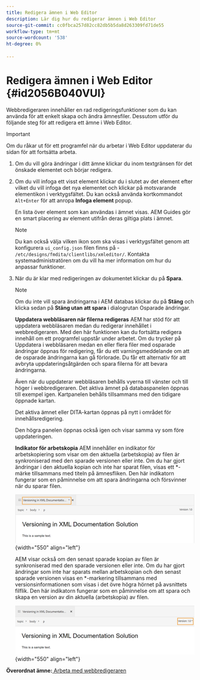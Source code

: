 ```yaml
---
title: Redigera ämnen i Web Editor
description: Lär dig hur du redigerar ämnen i Web Editor
source-git-commit: cc0fbca257d82cc82db5b5da8d263309fd71de55
workflow-type: tm+mt
source-wordcount: '538'
ht-degree: 0%

---
```



# Redigera ämnen i Web Editor {#id2056B040VUI}

Webbredigeraren innehåller en rad redigeringsfunktioner som du kan använda för att enkelt skapa och ändra ämnesfiler. Dessutom utför du följande steg för att redigera ett ämne i Web Editor.

>[!IMPORTANT]
>
> Om du råkar ut för ett programfel när du arbetar i Web Editor uppdaterar du sidan för att fortsätta arbeta.

1. Om du vill göra ändringar i ditt ämne klickar du inom textgränsen för det önskade elementet och börjar redigera.

1. Om du vill infoga ett visst element klickar du i slutet av det element efter vilket du vill infoga det nya elementet och klickar på motsvarande elementikon i verktygsfältet. Du kan också använda kortkommandot `Alt+Enter` för att anropa **Infoga element** popup.

   En lista över element som kan användas i ämnet visas. AEM Guides gör en smart placering av element utifrån deras giltiga plats i ämnet.

   >[!NOTE]
   >
   > Du kan också välja vilken ikon som ska visas i verktygsfältet genom att konfigurera `ui_config.json` filen finns på - `/etc/designs/fmdita/clientlibs/xmleditor/`. Kontakta systemadministratören om du vill ha mer information om hur du anpassar funktioner.

1. När du är klar med redigeringen av dokumentet klickar du på **Spara**.

   >[!NOTE]
   >
   > Om du inte vill spara ändringarna i AEM databas klickar du på **Stäng** och klicka sedan på **Stäng utan att spara** i dialogrutan Osparade ändringar.

   **Uppdatera webbläsaren när filerna redigeras**
AEM har stöd för att uppdatera webbläsaren medan du redigerar innehållet i webbredigeraren. Med den här funktionen kan du fortsätta redigera innehåll om ett programfel uppstår under arbetet. Om du trycker på Uppdatera i webbläsaren medan en eller flera filer med osparade ändringar öppnas för redigering, får du ett varningsmeddelande om att de osparade ändringarna kan gå förlorade. Du får ett alternativ för att avbryta uppdateringsåtgärden och spara filerna för att bevara ändringarna.

   Även när du uppdaterar webbläsaren behålls vyerna till vänster och till höger i webbredigeraren. Det aktiva ämnet på databaspanelen öppnas till exempel igen. Kartpanelen behålls tillsammans med den tidigare öppnade kartan.

   Det aktiva ämnet eller DITA-kartan öppnas på nytt i området för innehållsredigering.

   Den högra panelen öppnas också igen och visar samma vy som före uppdateringen.

   **Indikator för arbetskopia**
AEM innehåller en indikator för arbetskopiering som visar om den aktuella \(arbetskopia\) av filen är synkroniserad med den sparade versionen eller inte. Om du har gjort ändringar i den aktuella kopian och inte har sparat filen, visas ett \*-märke tillsammans med titeln på ämnesfliken. Den här indikatorn fungerar som en påminnelse om att spara ändringarna och försvinner när du sparar filen.

   ![](images/working-copy-text-update-indicator.png){width="550" align="left"}

   AEM visar också om den senast sparade kopian av filen är synkroniserad med den sparade versionen eller inte. Om du har gjort ändringar som inte har sparats mellan arbetskopian och den senast sparade versionen visas en \*-markering tillsammans med versionsinformationen som visas i det övre högra hörnet på avsnittets filflik. Den här indikatorn fungerar som en påminnelse om att spara och skapa en version av din aktuella \(arbetskopia\) av filen.

   ![](images/version-update-indicator.png){width="550" align="left"}


**Överordnat ämne:**[ Arbeta med webbredigeraren](web-editor.md)

